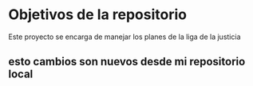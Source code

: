 # Objetivos de la repositorio

Este proyecto se encarga de manejar los planes de la liga de la justicia


## esto cambios son nuevos desde mi repositorio local